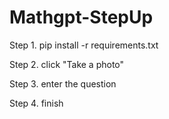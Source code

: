 # Mathgpt-StepUp

Step 1. pip install -r requirements.txt

Step 2. click "Take a photo"

Step 3. enter the question

Step 4. finish
